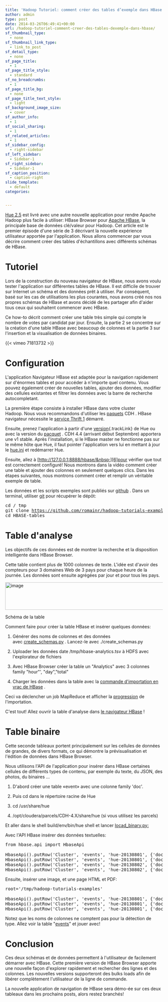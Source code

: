 ```yaml
---
title: 'Hadoop Tutoriel: comment créer des tables d’exemple dans HBase'
author: admin
type: post
date: 2014-03-26T06:49:41+00:00
url: /hadoop-tutoriel-comment-creer-des-tables-dexemple-dans-hbase/
sf_thumbnail_type:
  - none
sf_thumbnail_link_type:
  - link_to_post
sf_detail_type:
  - none
sf_page_title:
  - 1
sf_page_title_style:
  - standard
sf_no_breadcrumbs:
  - 1
sf_page_title_bg:
  - none
sf_page_title_text_style:
  - light
sf_background_image_size:
  - cover
sf_author_info:
  - 1
sf_social_sharing:
  - 1
sf_related_articles:
  - 1
sf_sidebar_config:
  - right-sidebar
sf_left_sidebar:
  - Sidebar-1
sf_right_sidebar:
  - Sidebar-1
sf_caption_position:
  - caption-right
slide_template:
  - default
categories:


---
```

<p id="docs-internal-guid-7c74e5e3-7999-5a0b-77ef-ac77803cb105">
  <a href="http://gethue.tumblr.com/post/55581863077/hue-2-5-and-its-hbase-app-is-out">Hue 2.5</a>&nbsp;est livr&eacute; avec une autre nouvelle application pour rendre Apache Hadoop plus facile &agrave; utiliser: HBase Browser pour&nbsp;<a href="http://hbase.apache.org/">Apache HBase</a>,&nbsp;la principale base de donn&eacute;es cl&eacute;/valeur pour Hadoop.&nbsp;Cet article est le premier &eacute;pisode d'une s&eacute;rie de 3 d&eacute;crivant la nouvelle exp&eacute;rience utilisateur apport&eacute;e par l'application.&nbsp;Nous allons commencer par vous d&eacute;crire comment cr&eacute;er des tables d'&eacute;chantillons avec diff&eacute;rents sch&eacute;mas de HBase.
</p></p>

# Tutoriel

Lors de la construction du nouveau navigateur de HBase, nous avons voulu tester l'application sur diff&eacute;rentes tables de HBase.&nbsp;Il est difficile de trouver sur Internet un sch&eacute;ma et des donn&eacute;es pr&ecirc;t &agrave; utiliser.&nbsp;Par cons&eacute;quent, bas&eacute;&nbsp;sur les cas de utilisations les plus courantes, nous avons cr&eacute;&eacute; nos nos propres sch&eacute;mas de HBase et avons d&eacute;cid&eacute; de les partager afin d'aider tous ceux qui souhaitent commencer avec HBase.</p>

Ce how-to d&eacute;crit comment cr&eacute;er une table tr&egrave;s simple qui compte le nombre de votes par candidat par jour.&nbsp;Ensuite, la partie 2 se concentre sur la cr&eacute;ation d'une table HBase avec beaucoup de colonnes et la partie 3 sur l'insertion et la visualisation de donn&eacute;es binaires.</p>

{{< vimeo 71813732 >}}</p>

# Configuration

L'application Navigateur HBase est adapt&eacute;e pour la navigation rapidement sur d'&eacute;normes tables et pour acc&eacute;der &agrave; n'importe quel contenu.&nbsp;Vous pouvez &eacute;galement cr&eacute;er de nouvelles tables, ajouter des donn&eacute;es, modifier des cellules existantes et filtrer les donn&eacute;es avec la barre de recherche autocompletant.</p>

La premi&egrave;re &eacute;tape consiste &agrave; installer HBase dans votre cluster Hadoop.&nbsp;Nous vous recommandons d'utiliser les&nbsp;[paquets][1]&nbsp;CDH&nbsp;.&nbsp;HBase navigateur n&eacute;cessite le&nbsp;[service Thrift 1][2]&nbsp;d&eacute;marr&eacute;.</p>

Ensuite, prenez l'application &agrave; partir d'une [version][3]{.trackLink}&nbsp;de Hue ou avec la version du&nbsp;[pacquet][4]&nbsp;.&nbsp;CDH 4.4 (arrivant d&eacute;but Septembre) apportera une v1 stable.&nbsp;Apr&egrave;s l'installation, si le HBase master ne fonctionne pas sur le m&ecirc;me h&ocirc;te que Hue, il faut pointer l'application vers lui en mettant &agrave; jour le&nbsp;[hue.ini][5]&nbsp;et red&eacute;marrer Hue.</p>

Ensuite, allez &agrave;&nbsp;[http://127.0.0.1:8888/hbase/&nbsp;][6]pour v&eacute;rifier que tout est correctement configur&eacute;!&nbsp;Nous montrons dans la vid&eacute;o comment cr&eacute;er une table et ajouter des colonnes en seulement quelques clics.&nbsp;Dans les &eacute;tapes suivantes, nous montrons comment cr&eacute;er et remplir un v&eacute;ritable exemple de table.</p>

Les donn&eacute;es et les scripts exemples sont publi&eacute;s sur&nbsp;[github][7]&nbsp;.&nbsp;Dans un terminal, utiliser&nbsp;[git][8]&nbsp;pour r&eacute;cup&eacute;rer le d&eacute;p&ocirc;t:

<pre class="code">cd / tmp
git clone <a href="https://github.com/romainr/hadoop-tutorials-examples.git">https://github.com/romainr/hadoop-tutorials-examples.git</a>
cd HBASE-tables
</pre></p>

# Table d'analyse

Les objectifs de ces donn&eacute;es est de montrer la recherche et la disposition intelligente dans HBase Browser.</p>

Cette table contient plus de 1000 colonnes de texte.&nbsp;L'id&eacute;e est d'avoir des compteurs pour 3 domaines Web de 3 pays pour chaque heure de la journ&eacute;e.&nbsp;Les donn&eacute;es sont ensuite agr&eacute;g&eacute;es par jour et pour tous les pays.

<img alt="image" height="88px;" src="https://lh6.googleusercontent.com/6ETWVbvV06zSHbrDglMlqaMfJB-HMrHpJYF27xTFbbQB88jdKRSlVCIjkYl0EYRFFm31iCp-PN-7q7_cNBKQd_820Cqkv674V7e9MPV00N_T_nGm7jv2R_O8" width="800px;" />

Sch&eacute;ma de la table</p>

Comment faire pour cr&eacute;er la table HBase et ins&eacute;rer quelques donn&eacute;es:</p>

  1. G&eacute;n&eacute;rer des noms de colonnes et des donn&eacute;es avec&nbsp;[create_schemas.py][9]&nbsp;.&nbsp;Lancez-le avec ./create_schemas.py

  2. Uploader les donn&eacute;es date /tmp/hbase-analytics.tsv &agrave; HDFS avec l'explorateur de fichiers

  3. Avec HBase Browser cr&eacute;er la table un "Analytics" avec 3 colonnes family "hour"', "day","total"

  4. Charger les donn&eacute;es dans la table avec la&nbsp;[commande d'importation en vrac de HBase][10]&nbsp;.

Ceci va d&eacute;clencher un job MapReduce et afficher la&nbsp;[progression][11]&nbsp;de l'importation.</p>

C'est tout!&nbsp;Allez ouvrir la table d'analyse dans&nbsp;[le navigateur HBase][12]&nbsp;!</p>

# Table binaire

Cette seconde tableaux portent principalement sur les cellules de donn&eacute;es de grandes, de divers formats, ce qui d&eacute;montre la pr&eacute;visualisation et l'&eacute;dition de donn&eacute;es dans HBase Browser.</p>

Nous utilisons l'API de l'application pour ins&eacute;rer dans HBase certaines cellules de diff&eacute;rents types de contenu, par exemple du texte, du JSON, des photos, du binaires ...</p>

  1. D'abord cr&eacute;er une table &laquo;event&raquo; avec une colonne family 'doc'.

  2. Puis cd dans le r&eacute;pertoire racine de Hue

  3. cd /usr/share/hue

  4. /opt/cloudera/parcels/CDH-4.X/share/hue&nbsp;(si vous utilisez les parcels)

Et aller dans le shell build/env/bin/hue shell&nbsp;et lancer&nbsp;[locad_binary.py:][13]</p>

Avec l'API HBase ins&eacute;rer des donn&eacute;es textuelles:</p>

<pre class="code">from hbase.api import HbaseApi

HbaseApi().putRow('Cluster', 'events', 'hue-20130801', {'doc:txt': 'Hue is awesome!'})
HbaseApi().putRow('Cluster', 'events', 'hue-20130801', {'doc:json': '{"user": "hue", "coolness": "extra"}'})
HbaseApi().putRow('Cluster', 'events', 'hue-20130802', {'doc:version': 'I like HBase'})
HbaseApi().putRow('Cluster', 'events', 'hue-20130802', {'doc:version': 'I LOVE HBase'})
</pre></p>

Ensuite, ins&eacute;rer une image, et une page HTML et PDF:

<pre class="code">root='/tmp/hadoop-tutorials-examples'

HbaseApi().putRow('Cluster', 'events', 'hue-20130801', {'doc:img': open(root + '/hbase-tables/data/hue-logo.png', "rb").read()})
HbaseApi().putRow('Cluster', 'events', 'hue-20130801', {'doc:html': open(root + '/hbase-tables/data/gethue.com.html', "rb").read()})
HbaseApi().putRow('Cluster', 'events', 'hue-20130801', {'doc:pdf': open(root + '/hbase-tables/data/gethue.pdf', "rb").read()})
</pre></p>

Notez que les noms de colonnes ne comptent pas pour la d&eacute;tection de type.&nbsp;Allez voir la table "[events][14]" et jouer avec!</p>

# Conclusion

Ces deux sch&eacute;mas et de donn&eacute;es permettent &agrave; l'utilisateur de facilement d&eacute;marrer avec HBase.&nbsp;Cette premi&egrave;re version de HBase Browser apporte une nouvelle fa&ccedil;on d'explorer rapidement et rechercher des lignes et des colonnes.&nbsp;Les nouvelles versions supporteront des bulks loads afin de lib&eacute;rer compl&egrave;tement l'utilisateur de la ligne de commande.

La nouvelle application de navigation de HBase sera d&eacute;mo-&eacute;e sur ces deux tableaux dans les prochains posts, alors restez branch&eacute;s!

 [1]: http://www.cloudera.com/content/cloudera-content/cloudera-docs/CDH4/latest/CDH4-Installation-Guide/cdh4ig_topic_20_2.html
 [2]: http://www.cloudera.com/content/cloudera-content/cloudera-docs/CDH4/latest/CDH4-Installation-Guide/cdh4ig_topic_20_5.html#topic_20_5_4_unique_1
 [3]: https://cdn.gethue.com/downloads/releases/hbase/hue-hbase-2.5.0.tgz
 [4]: http://nightly.cloudera.com/cdh4/
 [5]: https://github.com/cloudera/hue/blob/master/desktop/conf.dist/hue.ini#L505
 [6]: http://127.0.0.1:8888/hbase/
 [7]: https://github.com/romainr/hadoop-tutorials-examples/tree/master/hbase-tables
 [8]: http://git-scm.com/
 [9]: https://raw.github.com/romainr/hadoop-tutorials-examples/master/hbase-tables/create_schemas.py
 [10]: https://raw.github.com/romainr/hadoop-tutorials-examples/master/hbase-tables/load_data.sh
 [11]: https://github.com/romainr/hadoop-tutorials-examples/blob/master/hbase-tables/load_data.log
 [12]: http://127.0.0.1:8888/hbase/#Cluster/analytics
 [13]: https://github.com/romainr/hadoop-tutorials-examples/blob/master/hbase-tables/load_binary.py
 [14]: http://127.0.0.1:8888/hbase/#Cluster/events
